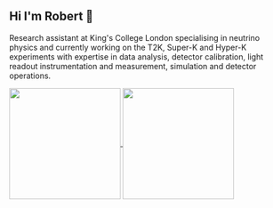 ## Hi I'm Robert 👋

Research assistant at King's College London specialising in neutrino physics and currently working on the T2K, Super-K and Hyper-K experiments with expertise in data analysis, detector calibration, light readout instrumentation and measurement, simulation and detector operations.

<a href="https://github.com/rkralik5/github-readme-stats">
  <img height=200 align="center" src="https://github-readme-stats.vercel.app/api?username=rkralik5&show_icons=true&theme=cobalt" />
</a>
<a href="https://github.com/rkralik5/convoychat">
  <img height=200 align="center" src="https://github-readme-stats.vercel.app/api/top-langs?username=rkralik5&layout=compact&langs_count=8&card_width=320" />
</a>

<!--
**rkralik5/rkralik5** is a ✨ _special_ ✨ repository because its `README.md` (this file) appears on your GitHub profile.

Here are some ideas to get you started:

- 🔭 I’m currently working on ...
- 🌱 I’m currently learning ...
- 👯 I’m looking to collaborate on ...
- 🤔 I’m looking for help with ...
- 💬 Ask me about ...
- 📫 How to reach me: ...
- 😄 Pronouns: ...
- ⚡ Fun fact: ...
-->
